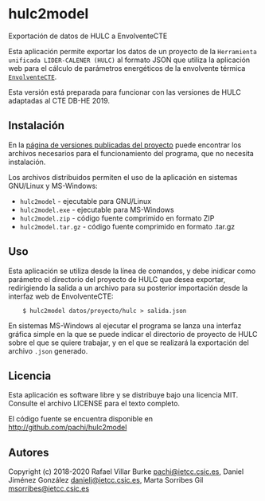 # hulc2model

Exportación de datos de HULC a EnvolventeCTE

Esta aplicación permite exportar los datos de un proyecto de la `Herramienta unificada LIDER-CALENER (HULC)` al formato JSON que utiliza la aplicación web para el cálculo de parámetros energéticos de la envolvente térmica [`EnvolventeCTE`](https://pachi.github.io/envolventecte).

Esta versión está preparada para funcionar con las versiones de HULC adaptadas al CTE DB-HE 2019.

## Instalación

En la [página de versiones publicadas del proyecto](http://github.com/pachi/hulc2model/releases) puede encontrar los archivos necesarios para el funcionamiento del programa, que no necesita instalación.

Los archivos distribuidos permiten el uso de la aplicación en sistemas GNU/Linux y MS-Windows:

- `hulc2model` - ejecutable para GNU/Linux
- `hulc2model.exe` - ejecutable para MS-Windows
- `hulc2model.zip` - código fuente comprimido en formato ZIP
- `hulc2model.tar.gz` - código fuente comprimido en formato .tar.gz


## Uso

Esta aplicación se utiliza desde la línea de comandos, y debe inidicar como parámetro el directorio del proyecto de HULC que desea exportar, redirigiendo la salida a un archivo para su posterior importación desde la interfaz web de EnvolventeCTE:

```
    $ hulc2model datos/proyecto/hulc > salida.json
```

En sistemas MS-Windows al ejecutar el programa se lanza una interfaz gráfica simple en la que se puede indicar el directorio de proyecto de HULC sobre el que se quiere trabajar, y en el que se realizará la exportación del archivo `.json` generado.

## Licencia

Esta aplicación es software libre y se distribuye bajo una licencia MIT. Consulte el archivo LICENSE para el texto completo.

El código fuente se encuentra disponible en http://github.com/pachi/hulc2model

## Autores

Copyright (c) 2018-2020 Rafael Villar Burke <pachi@ietcc.csic.es>,  Daniel Jiménez González <danielj@ietcc.csic.es>, Marta Sorribes Gil <msorribes@ietcc.csic.es>
